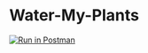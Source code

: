 # Water-My-Plants

[![Run in Postman](https://run.pstmn.io/button.svg)](https://app.getpostman.com/run-collection/cc08553392734c99d735)
